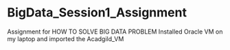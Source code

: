 # BigData_Session1_Assignment
Assignment for HOW TO SOLVE BIG DATA PROBLEM 
Installed Oracle VM on my laptop and imported the Acadgild_VM
